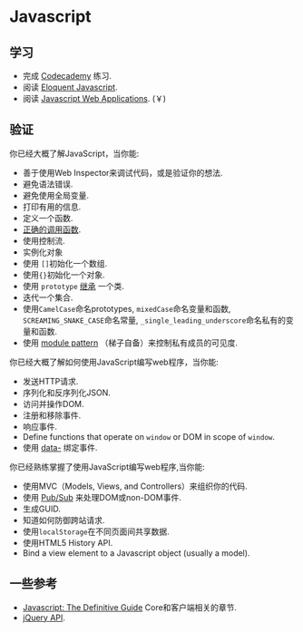 Javascript
==========

学习
-----------------

* 完成 [Codecademy](http://www.codecademy.com/zh/tracks/javascript) 练习.
* 阅读 [Eloquent Javascript](http://eloquentjavascript.net/contents.html).
* 阅读 [Javascript Web Applications](http://www.amazon.cn/JavaScript-Web-Applications-MacCaw-Alex/dp/144930351X/ref=sr_1_1?ie=UTF8&qid=1349860919&sr=8-1). (￥)

验证
----------

你已经大概了解JavaScript，当你能:

* 善于使用Web Inspector来调试代码，或是验证你的想法.
* 避免语法错误.
* 避免使用全局变量.
* 打印有用的信息.
* 定义一个函数.
* [正确的调用函数](http://www.cnblogs.com/lhb25/archive/2009/03/12/1409241.html).
* 使用控制流.
* 实例化对象
* 使用 `[]`初始化一个数组.
* 使用`{}`初始化一个对象.
* 使用 `prototype` [继承](http://www.ruanyifeng.com/blog/2011/06/designing_ideas_of_inheritance_mechanism_in_javascript.html) 一个类.
* 迭代一个集合.
* 使用`CamelCase`命名prototypes, `mixedCase`命名变量和函数,
  `SCREAMING_SNAKE_CASE`命名常量, `_single_leading_underscore`命名私有的变量和函数.
* 使用 [module pattern](http://yuiblog.com/blog/2007/06/12/module-pattern) （梯子自备）来控制私有成员的可见度.

你已经大概了解如何使用JavaScript编写web程序，当你能:

* 发送HTTP请求.
* 序列化和反序列化JSON.
* 访问并操作DOM.
* 注册和移除事件.
* 响应事件.
* Define functions that operate on `window` or DOM in scope of `window`.
* 使用 [data-](http://ejohn.org/blog/html-5-data-attributes/) 绑定事件.

你已经熟练掌握了使用JavaScript编写web程序,当你能:

* 使用MVC（Models, Views, and Controllers）来组织你的代码.
* 使用 [Pub/Sub](http://en.wikipedia.org/wiki/Publish/subscribe) 来处理DOM或non-DOM事件.
* 生成GUID.
* 知道如何防御跨站请求.
* 使用`localStorage`在不同页面间共享数据.
* 使用HTML5 History API.
* Bind a view element to a Javascript object (usually a model).

一些参考
-----------------

* [Javascript: The Definitive Guide](http://amzn.to/ONeSOs)
  Core和客户端相关的章节.
* [jQuery API](http://api.jquery.com/).

